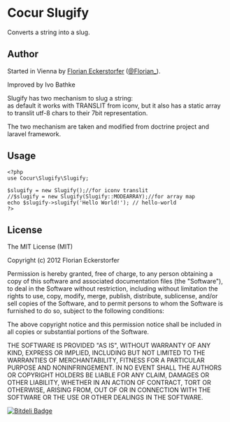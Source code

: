 Cocur Slugify
=============

Converts a string into a slug.

Author
------

Started in Vienna by [Florian Eckerstorfer](http://florianeckerstorfer.com) ([@Florian_](http://twitter.com/Florian_)).

Improved by Ivo Bathke  

Slugify has two mechanism to slug a string:  
as default it works with TRANSLIT from iconv, but it also has a static array to translit utf-8 chars to their 7bit representation.

The two mechanism are taken and modified from doctrine project and laravel framework. 

Usage
-----

	<?php
	use Cocur\Slugify\Slugify;

	$slugify = new Slugify();//for iconv translit
    //$slugify = new Slugify(Slugify::MODEARRAY);//for array map
	echo $slugify->slugify('Hello World!'); // hello-world
	?>

License
-------

The MIT License (MIT)

Copyright (c) 2012 Florian Eckerstorfer

Permission is hereby granted, free of charge, to any person obtaining a copy of this software and associated documentation files (the "Software"), to deal in the Software without restriction, including without limitation the rights to use, copy, modify, merge, publish, distribute, sublicense, and/or sell copies of the Software, and to permit persons to whom the Software is furnished to do so, subject to the following conditions:

The above copyright notice and this permission notice shall be included in all copies or substantial portions of the Software.

THE SOFTWARE IS PROVIDED "AS IS", WITHOUT WARRANTY OF ANY KIND, EXPRESS OR IMPLIED, INCLUDING BUT NOT LIMITED TO THE WARRANTIES OF MERCHANTABILITY, FITNESS FOR A PARTICULAR PURPOSE AND NONINFRINGEMENT. IN NO EVENT SHALL THE AUTHORS OR COPYRIGHT HOLDERS BE LIABLE FOR ANY CLAIM, DAMAGES OR OTHER LIABILITY, WHETHER IN AN ACTION OF CONTRACT, TORT OR OTHERWISE, ARISING FROM, OUT OF OR IN CONNECTION WITH THE SOFTWARE OR THE USE OR OTHER DEALINGS IN THE SOFTWARE.


[![Bitdeli Badge](https://d2weczhvl823v0.cloudfront.net/cocur/slugify/trend.png)](https://bitdeli.com/free "Bitdeli Badge")

